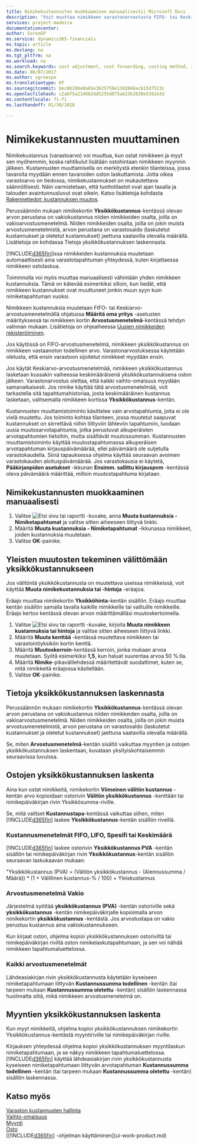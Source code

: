 ```yaml
---
title: Nimikekustannusten muokkaaminen manuaalisesti| Microsoft Docs
description: "Voit muuttaa nimikkeen varastonarvostusta FIFO- tai Keskiarvo-arvostusmenetelmällä, esimerkiksi silloin, kun nimikkeen kustannusten muutoksen syynä on jokin muu kuin tapahtuma."
services: project-madeira
documentationcenter: 
author: SorenGP
ms.service: dynamics365-financials
ms.topic: article
ms.devlang: na
ms.tgt_pltfrm: na
ms.workload: na
ms.search.keywords: cost adjustment, cost forwarding, costing method, inventory valuation, costing
ms.date: 08/07/2017
ms.author: sgroespe
ms.translationtype: HT
ms.sourcegitcommit: bec0619be0a65e3625759e13d2866ac615d7513c
ms.openlocfilehash: c2a6f5a214662dd5255d075a623b2039e5392e3d
ms.contentlocale: fi-fi
ms.lasthandoff: 01/30/2018

---
```

# <a name="adjust-item-costs"></a>Nimikekustannusten muuttaminen
Nimikekustannus (varastoarvo) voi muuttua, kun ostat nimikkeen ja myyt sen myöhemmin, koska rahtikulut lisätään ostohintaan nimikkeen myynnin jälkeen. Kustannusten muuttamisella on merkitystä etenkin tilanteissa, jossa tavaroita myydään ennen tavaroiden oston laskuttamista. Jotta oikea varastoarvo on tiedossa, nimikekustannukset on mukautettava säännöllisesti. Näin varmistetaan, että tuottotilastot ovat ajan tasalla ja talouden avaintunnusluvut ovat oikein. Katso lisätietoja kohdasta [Rakennetiedot: kustannuksen muutos](design-details-cost-adjustment.md).

Perussäännön mukaan nimikekortin **Yksikkökustannus**-kentässä olevan arvon perustana on vakiokustannus niiden nimikkeiden osalta, joilla on vakioarvostusmenetelmä. Niiden nimikkeiden osalta, joilla on jokin muista arvostusmenetelmistä, arvon perustana on varastosaldo (laskutetut kustannukset ja oletetut kustannukset) jaettuna saatavilla olevalla määrällä. Lisätietoja on kohdassa Tietoja yksikkökustannuksen laskennasta.

[!INCLUDE[d365fin](includes/d365fin_md.md)]issa nimikkeiden kustannuksia muutetaan automaattisesti aina varastotapahtuman yhteydessä, kuten kirjattaessa nimikkeen ostolaskua.

Toiminnolla voi myös muuttaa manuaalisesti vähintään yhden nimikkeen kustannuksia. Tämä on kätevää esimerkiksi silloin, kun tiedät, että nimikkeen kustannukset ovat muuttuneet jonkin muun syyn kuin nimiketapahtuman vuoksi.

Nimikkeen kustannuksia muutetaan FIFO- tai Keskiarvo-arvostusmenetelmällä ohjatussa **Määritä oma yritys** -asetusten määrityksessä tai nimikkeen kortin **Arvostusmenetelmä**-kentässä tehdyn valinnan mukaan. Lisätietoja on ohjeaiheessa [Uusien nimikkeiden rekisteröiminen](inventory-how-register-new-items.md).  

Jos käytössä on FIFO-arvostusmenetelmä, nimikkeen yksikkökustannus on nimikkeen vastaanoton todellinen arvo. Varastonarvostuksessa käytetään oletusta, että ensin varastoon sijoitetut nimikkeet myydään ensin.

Jos käytät Keskiarvo-arvostusmenetelmää, nimikkeen yksikkökustannus lasketaan kussakin vaiheessa keskimääräisenä yksikkökustannuksena oston jälkeen. Varastonarvostus olettaa, että kaikki vaihto-omaisuus myydään samanaikaisesti. Jos nimike käyttää tätä arvostusmenetelmää, voit tarkastella sitä tapahtumahistoriaa, josta keskimääräinen kustannus lasketaan, valitsemalla nimikkeen kortissa **Yksikkökustannus**-kentän.

Kustannusten muuttamistoiminto käsittelee vain arvotapahtumia, joita ei ole vielä muutettu. Jos toiminto kohtaa tilanteen, jossa muutetut saapuvat kustannukset on siirrettävä niihin liittyviin lähteviin tapahtumiin, luodaan uusia muutosarvotapahtumia, jotka perustuvat alkuperäisten arvotapahtumien tietoihin, mutta sisältävät muutossumman. Kustannusten muuttamistoiminto käyttää muutostapahtumassa alkuperäisen arvotapahtuman kirjauspäivämäärää, ellei päivämäärä ole suljetulla varastokaudella. Siinä tapauksessa ohjelma käyttää seuraavan avoimen varastokauden aloituspäivämäärää. Jos varastokausia ei käytetä, **Pääkirjanpidon asetukset** -ikkunan **Ensimm. sallittu kirjauspvm** -kentässä oleva päivämäärä määrittää, milloin muutostapahtuma kirjataan.

## <a name="to-adjust-item-costs-manually"></a>Nimikekustannusten muokkaaminen manuaalisesti
1. Valitse ![Etsi sivu tai raportti](media/ui-search/search_small.png "Etsi sivu tai raportti -kuvake") -kuvake, anna **Muuta kustannuksia - Nimiketapahtumat** ja valitse sitten aiheeseen liittyvä linkki.
2. Määritä **Muuta kustannuksia - Nimiketapahtumat** -ikkunassa nimikkeet, joiden kustannuksia muutetaan.
3. Valitse **OK**-painike.

## <a name="to-make-general-changes-in-the-direct-unit-cost"></a>Yleisten muutosten tekeminen välittömään yksikkökustannukseen
Jos välitöntä yksikkökustannusta on muutettava useissa nimikkeissä, voit käyttää **Muuta nimikekustannuksia tai -hintoja** -eräajoa.  

 Eräajo muuttaa nimikekortin **Yksikköhinta**-kentän sisällön. Eräajo muuttaa kentän sisällön samalla tavalla kaikille nimikkeille tai valituille nimikkeille. Eräajo kertoo kentässä olevan arvon määrittämälläsi muutoskertoimella.  

1. Valitse ![Etsi sivu tai raportti](media/ui-search/search_small.png "Etsi sivu tai raportti -kuvake") -kuvake, kirjoita **Muuta nimikkeen kustannuksia tai hintoja** ja valitse sitten aiheeseen liittyvä linkki.  
2. Määritä **Muuta kenttää** -kentässä muutettava nimikkeen tai varastointiyksikön kortin kenttä.  
3. Määritä **Muutoskerroin**-kentässä kerroin, jonka mukaan arvoa muutetaan. Syötä esimerkiksi **1,5**, kun haluat suurentaa arvoa 50 %:lla.  
4. Määritä **Nimike**-pikavälilehdessä määritettävät suodattimet, kuten se, mitä nimikkeitä eräajossa käsitellään.  
5. Valitse **OK**-painike.  

## <a name="understanding-unit-cost-calculation"></a>Tietoja yksikkökustannuksen laskennasta
Perussäännön mukaan nimikekortin **Yksikkökustannus**-kentässä olevan arvon perustana on vakiokustannus niiden nimikkeiden osalta, joilla on vakioarvostusmenetelmä. Niiden nimikkeiden osalta, joilla on jokin muista arvostusmenetelmistä, arvon perustana on varastosaldo (laskutetut kustannukset ja oletetut kustannukset) jaettuna saatavilla olevalla määrällä.  

 Se, miten **Arvostusmenetelmä**-kentän sisältö vaikuttaa myyntien ja ostojen yksikkökustannuksen laskentaan, kuvataan yksityiskohtaisemmin seuraavissa luvuissa.  

## <a name="unit-cost-calculation-for-purchases"></a>Ostojen yksikkökustannuksen laskenta  
 Aina kun ostat nimikkeitä, nimikekortin **Viimeinen välitön kustannus** -kentän arvo kopioidaan ostorivin **Välitön yksikkökustannus** -kenttään tai nimikepäiväkirjan rivin Yksikkösumma-riville.  

 Se, mitä valitset **Kustannustapa**-kentässä vaikuttaa siihen, miten [!INCLUDE[d365fin](includes/d365fin_md.md)] laskee **Yksikkökustannus**-kentän sisällön riveillä.  

### <a name="costing-method-fifo-lifo-specific-or-average"></a>Kustannusmenetelmät FIFO, LIFO, Spesifi tai Keskimäärä  
 [!INCLUDE[d365fin](includes/d365fin_md.md)] laskee ostorivin **Yksikkökustannus PVA** -kentän sisällön tai nimikepäiväkirjan rivin **Yksikkökustannus**-kentän sisällön seuraavan laskukaavan mukaan:  

 "Yksikkökustannus (PVA) = (Välitön yksikkökustannus - (Alennussumma / Määrä)) * (1 + Välillinen kustannus-% / 100) + Yleiskustannus  

### <a name="costing-method-standard"></a>Arvostusmenetelmä Vakio  
 Järjestelmä syöttää **yksikkökustannus (PVA)** -kentän ostoriville sekä **yksikkökustannus** -kentän nimikepäiväkirjalle kopioimalla arvon nimikekortin **yksikkökustannus** -kentästä. Jos arvostustapa on vakio perustuu kustannus aina vakiokustannukseen.  

 Kun kirjaat oston, ohjelma kopioi yksikkökustannuksen ostoriviltä tai nimikepäiväkirjan riviltä oston nimikelaskutapahtumaan, ja sen voi nähdä nimikkeen tapahtumaluettelossa.  

### <a name="all-costing-methods"></a>Kaikki arvostusmenetelmät  
 Lähdeasiakirjan rivin yksikkökustannusta käytetään kyseiseen nimiketapahtumaan liittyvän **Kustannussumma todellinen** -kentän (tai tarpeen mukaan **Kustannussumma oletettu** -kentän) sisällön laskennassa huolimatta siitä, mikä nimikkeen arvostusmenetelmä on.  

## <a name="unit-cost-calculation-for-sales"></a>Myyntien yksikkökustannuksen laskenta  
 Kun myyt nimikkeitä, ohjelma kopioi yksikkökustannuksen nimikekortin Yksikkökustannus-kentästä myyntiriville tai nimikepäiväkirjan riville.  

 Kirjauksen yhteydessä ohjelma kopioi yksikkökustannuksen myyntilaskun nimiketapahtumaan, ja se näkyy nimikkeen tapahtumaluettelossa. [!INCLUDE[d365fin](includes/d365fin_md.md)] käyttää lähdeasiakirjan rivin yksikkökustannusta kyseiseen nimiketapahtumaan liittyvän arvotapahtuman **Kustannussumma todellinen** -kentän (tai tarpeen mukaan **Kustannussumma oletettu** -kentän) sisällön laskennassa.  

## <a name="see-also"></a>Katso myös
[Varaston kustannusten hallinta](finance-manage-inventory-costs.md)  
[Vaihto-omaisuus](inventory-manage-inventory.md)  
[Myynti](sales-manage-sales.md)  
[Osto](purchasing-manage-purchasing.md)  
[[!INCLUDE[d365fin](includes/d365fin_md.md)] -ohjelman käyttäminen](ui-work-product.md)

